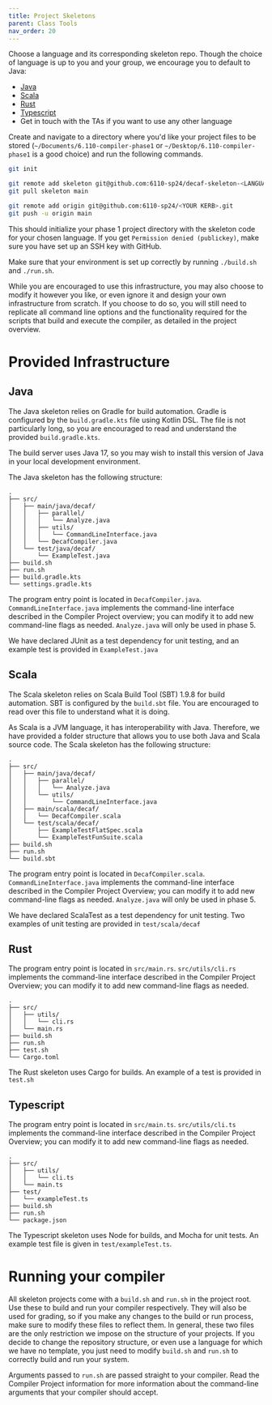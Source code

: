 ```yaml
---
title: Project Skeletons
parent: Class Tools
nav_order: 20
---
```


Choose a language and its corresponding skeleton repo. Though the choice of language is up to you and your group, we encourage you to default to Java:

- [Java](https://github.com/6110-sp24/decaf-skeleton-java)
- [Scala](https://github.com/6110-sp24/decaf-skeleton-scala)
- [Rust](https://github.com/6110-sp24/decaf-skeleton-rust)
- [Typescript](https://github.com/6110-sp24/decaf-skeleton-typescript)
- Get in touch with the TAs if you want to use any other language

Create and navigate to a directory where you'd like your project files to be stored (`~/Documents/6.110-compiler-phase1` or `~/Desktop/6.110-compiler-phase1` is a good choice) and run the following commands.

```bash
git init

git remote add skeleton git@github.com:6110-sp24/decaf-skeleton-<LANGUAGE>.git
git pull skeleton main

git remote add origin git@github.com:6110-sp24/<YOUR KERB>.git
git push -u origin main
```

This should initialize your phase 1 project directory with the skeleton code for your chosen language. If you get `Permission denied (publickey)`, make sure you have set up an SSH key with GitHub.

Make sure that your environment is set up correctly by running `./build.sh` and `./run.sh`.

While you are encouraged to use this infrastructure, you may also choose to modify it however you like, or even ignore it and design your own infrastructure from scratch. If you choose to do so, you will still need to replicate all command line options and the functionality required for the scripts that build and execute the compiler, as detailed in the project overview.

# Provided Infrastructure

## Java

The Java skeleton relies on Gradle for build automation. Gradle is configured by the `build.gradle.kts` file using Kotlin DSL. The file is not particularly long, so you are encouraged to read and understand the provided `build.gradle.kts`.

The build server uses Java 17, so you may wish to install this version of Java in your local development environment.

The Java skeleton has the following structure:

```
.
├── src/
│   ├── main/java/decaf/
│   │   ├── parallel/
│   │   │   └── Analyze.java
│   │   ├── utils/
│   │   │   └── CommandLineInterface.java
│   │   └── DecafCompiler.java
│   └── test/java/decaf/
│       └── ExampleTest.java
├── build.sh
├── run.sh
├── build.gradle.kts
└── settings.gradle.kts
```

The program entry point is located in `DecafCompiler.java`. `CommandLineInterface.java` implements the command-line interface described in the Compiler Project overview; you can modify it to add new command-line flags as needed. `Analyze.java` will only be used in phase 5.

We have declared JUnit as a test dependency for unit testing, and an example test is provided in `ExampleTest.java`

## Scala

The Scala skeleton relies on Scala Build Tool (SBT) 1.9.8 for build automation. SBT is configured by the `build.sbt` file. You are encouraged to read over this file to understand what it is doing.

As Scala is a JVM language, it has interoperability with Java. Therefore, we have provided a folder structure that allows you to use both Java and Scala source code. The Scala skeleton has the following structure:

```
.
├── src/
│   ├── main/java/decaf/
│   │   ├── parallel/
│   │   │   └── Analyze.java
│   │   └── utils/
│   │       └── CommandLineInterface.java
│   ├── main/scala/decaf/
│   │   └── DecafCompiler.scala
│   └── test/scala/decaf/
│       ├── ExampleTestFlatSpec.scala
│       └── ExampleTestFunSuite.scala
├── build.sh
├── run.sh
└── build.sbt
```

The program entry point is located in `DecafCompiler.scala`. `CommandLineInterface.java` implements the command-line interface described in the Compiler Project Overview; you can modify it to add new command-line flags as needed. `Analyze.java` will only be used in phase 5.

We have declared ScalaTest as a test dependency for unit testing. Two examples of unit testing are provided in `test/scala/decaf`

## Rust

The program entry point is located in `src/main.rs`. `src/utils/cli.rs` implements the command-line interface described in the Compiler Project Overview; you can modify it to add new command-line flags as needed.
```
.
├── src/
│   ├── utils/
│   │   └── cli.rs
│   └── main.rs
├── build.sh
├── run.sh
├── test.sh
└── Cargo.toml
```

The Rust skeleton uses Cargo for builds. An example of a test is provided in `test.sh`

## Typescript

The program entry point is located in `src/main.ts`. `src/utils/cli.ts` implements the command-line interface described in the Compiler Project Overview; you can modify it to add new command-line flags as needed.

```
.
├── src/
│   ├── utils/
│   │   └── cli.ts
│   └── main.ts
├── test/
│   └── exampleTest.ts
├── build.sh
├── run.sh
└── package.json
```

The Typescript skeleton uses Node for builds, and Mocha for unit tests. An example test file is given in `test/exampleTest.ts`.

# Running your compiler

All skeleton projects come with a `build.sh` and `run.sh` in the project root. Use these to build and run your compiler respectively. They will also be used for grading, so if you make any changes to the build or run process, make sure to modify these files to reflect them. In general, these two files are the only restriction we impose on the structure of your projects. If you decide to change the repository structure, or even use a language for which we have no template, you just need to modify `build.sh` and `run.sh` to correctly build and run your system.

Arguments passed to `run.sh` are passed straight to your compiler. Read the Compiler Project information for more information about the command-line arguments that your compiler should accept.
